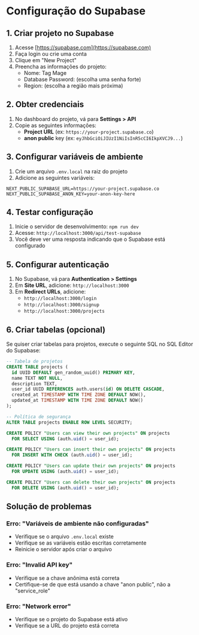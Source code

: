 # Configuração do Supabase

## 1. Criar projeto no Supabase

1. Acesse [https://supabase.com](https://supabase.com)
2. Faça login ou crie uma conta
3. Clique em "New Project"
4. Preencha as informações do projeto:
   - Nome: Tag Mage
   - Database Password: (escolha uma senha forte)
   - Region: (escolha a região mais próxima)

## 2. Obter credenciais

1. No dashboard do projeto, vá para **Settings > API**
2. Copie as seguintes informações:
   - **Project URL** (ex: `https://your-project.supabase.co`)
   - **anon public** key (ex: `eyJhbGciOiJIUzI1NiIsInR5cCI6IkpXVCJ9...`)

## 3. Configurar variáveis de ambiente

1. Crie um arquivo `.env.local` na raiz do projeto
2. Adicione as seguintes variáveis:

```env
NEXT_PUBLIC_SUPABASE_URL=https://your-project.supabase.co
NEXT_PUBLIC_SUPABASE_ANON_KEY=your-anon-key-here
```

## 4. Testar configuração

1. Inicie o servidor de desenvolvimento: `npm run dev`
2. Acesse: `http://localhost:3000/api/test-supabase`
3. Você deve ver uma resposta indicando que o Supabase está configurado

## 5. Configurar autenticação

1. No Supabase, vá para **Authentication > Settings**
2. Em **Site URL**, adicione: `http://localhost:3000`
3. Em **Redirect URLs**, adicione:
   - `http://localhost:3000/login`
   - `http://localhost:3000/signup`
   - `http://localhost:3000/projects`

## 6. Criar tabelas (opcional)

Se quiser criar tabelas para projetos, execute o seguinte SQL no SQL Editor do Supabase:

```sql
-- Tabela de projetos
CREATE TABLE projects (
  id UUID DEFAULT gen_random_uuid() PRIMARY KEY,
  name TEXT NOT NULL,
  description TEXT,
  user_id UUID REFERENCES auth.users(id) ON DELETE CASCADE,
  created_at TIMESTAMP WITH TIME ZONE DEFAULT NOW(),
  updated_at TIMESTAMP WITH TIME ZONE DEFAULT NOW()
);

-- Política de segurança
ALTER TABLE projects ENABLE ROW LEVEL SECURITY;

CREATE POLICY "Users can view their own projects" ON projects
  FOR SELECT USING (auth.uid() = user_id);

CREATE POLICY "Users can insert their own projects" ON projects
  FOR INSERT WITH CHECK (auth.uid() = user_id);

CREATE POLICY "Users can update their own projects" ON projects
  FOR UPDATE USING (auth.uid() = user_id);

CREATE POLICY "Users can delete their own projects" ON projects
  FOR DELETE USING (auth.uid() = user_id);
```

## Solução de problemas

### Erro: "Variáveis de ambiente não configuradas"
- Verifique se o arquivo `.env.local` existe
- Verifique se as variáveis estão escritas corretamente
- Reinicie o servidor após criar o arquivo

### Erro: "Invalid API key"
- Verifique se a chave anônima está correta
- Certifique-se de que está usando a chave "anon public", não a "service_role"

### Erro: "Network error"
- Verifique se o projeto do Supabase está ativo
- Verifique se a URL do projeto está correta 